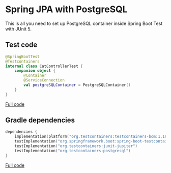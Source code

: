 # Spring JPA with PostgreSQL

This is all you need to set up PostgreSQL container inside Spring Boot Test with JUnit 5.

## Test code

```kotlin
@SpringBootTest
@Testcontainers
internal class CatControllerTest {
    companion object {
    	@Container
    	@ServiceConnection
    	val postgreSQLContainer = PostgreSQLContainer()
    }
}
```

[Full code](./src/test/kotlin/com/github/wpanas/spring/junit/CatControllerTest.kt)

## Gradle dependencies

```kotlin
dependencies {
    implementation(platform("org.testcontainers:testcontainers-bom:1.19.5"))
    testImplementation("org.springframework.boot:spring-boot-testcontainers")
    testImplementation("org.testcontainers:junit-jupiter")
    testImplementation("org.testcontainers:postgresql")
}
```

[Full code](./build.gradle.kts)
